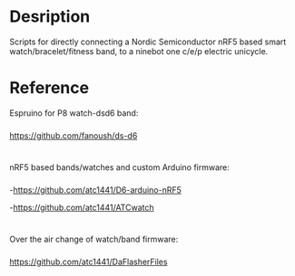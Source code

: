# Desription

Scripts for directly connecting a Nordic Semiconductor nRF5 based smart watch/bracelet/fitness band, to a ninebot one c/e/p electric unicycle.

# Reference

Espruino for P8 watch-dsd6 band:
###
https://github.com/fanoush/ds-d6
#
nRF5 based bands/watches and custom Arduino firmware:
###
-https://github.com/atc1441/D6-arduino-nRF5

-https://github.com/atc1441/ATCwatch
#
Over the air change of watch/band firmware:
###
https://github.com/atc1441/DaFlasherFiles




